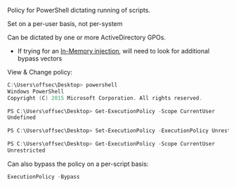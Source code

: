 
Policy for PowerShell dictating running of scripts.  
  
Set on a per-user basis, not per-system  
  
Can be dictated by one or more ActiveDirectory GPOs.  
- If trying for an [In-Memory injection](In-Memory.md), will need to look for additional bypass vectors  
  
  
View & Change policy:  
```powershell
C:\Users\offsec\Desktop> powershell  
Windows PowerShell  
Copyright (C) 2015 Microsoft Corporation. All rights reserved.  
  
PS C:\Users\offsec\Desktop> Get-ExecutionPolicy -Scope CurrentUser  
Undefined  
  
PS C:\Users\offsec\Desktop> Set-ExecutionPolicy -ExecutionPolicy Unrestricted -Scope CurrentUser  
  
PS C:\Users\offsec\Desktop> Get-ExecutionPolicy -Scope CurrentUser  
Unrestricted
```
  
Can also bypass the policy on a per-script basis:  
```powershell
ExecutionPolicy -Bypass
```